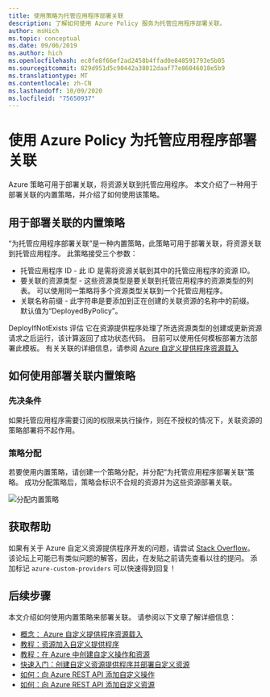 ```yaml
---
title: 使用策略为托管应用程序部署关联
description: 了解如何使用 Azure Policy 服务为托管应用程序部署关联。
author: msHich
ms.topic: conceptual
ms.date: 09/06/2019
ms.author: hich
ms.openlocfilehash: ec0fe8f66ef2ad2458b4ffad0e848591793e5b05
ms.sourcegitcommit: 829d951d5c90442a38012daaf77e86046018e5b9
ms.translationtype: MT
ms.contentlocale: zh-CN
ms.lasthandoff: 10/09/2020
ms.locfileid: "75650937"
---
```

# <a name="deploy-associations-for-a-managed-application-using-azure-policy"></a>使用 Azure Policy 为托管应用程序部署关联

Azure 策略可用于部署关联，将资源关联到托管应用程序。 本文介绍了一种用于部署关联的内置策略，并介绍了如何使用该策略。

## <a name="built-in-policy-to-deploy-associations"></a>用于部署关联的内置策略

“为托管应用程序部署关联”是一种内置策略，此策略可用于部署关联，将资源关联到托管应用程序。 此策略接受三个参数：

- 托管应用程序 ID - 此 ID 是需将资源关联到其中的托管应用程序的资源 ID。
- 要关联的资源类型 - 这些资源类型是要关联到托管应用程序的资源类型的列表。 可以使用同一策略将多个资源类型关联到一个托管应用程序。
- 关联名称前缀 - 此字符串是要添加到正在创建的关联资源的名称中的前缀。 默认值为“DeployedByPolicy”。

DeployIfNotExists 评估 它在资源提供程序处理了所选资源类型的创建或更新资源请求之后运行，该计算返回了成功状态代码。 目前可以使用任何模板部署方法部署此模板。
有关关联的详细信息，请参阅 [Azure 自定义提供程序资源载入](../custom-providers/concepts-resource-onboarding.md)

## <a name="how-to-use-the-deploy-associations-built-in-policy"></a>如何使用部署关联内置策略 

### <a name="prerequisites"></a>先决条件
如果托管应用程序需要订阅的权限来执行操作，则在不授权的情况下，关联资源的策略部署将不起作用。

### <a name="policy-assignment"></a>策略分配
若要使用内置策略，请创建一个策略分配，并分配“为托管应用程序部署关联”策略。 成功分配策略后，策略会标识不合规的资源并为这些资源部署关联。

![分配内置策略](media/concepts-built-in-policy/assign-builtin-policy-managedapp.png)

## <a name="getting-help"></a>获取帮助

如果有关于 Azure 自定义资源提供程序开发的问题，请尝试 [Stack Overflow](https://stackoverflow.com/questions/tagged/azure-custom-providers)。 该论坛上可能已有类似问题的解答，因此，在发贴之前请先查看以往的提问。 添加标记 ```azure-custom-providers``` 可以快速得到回复！

## <a name="next-steps"></a>后续步骤

本文介绍如何使用内置策略来部署关联。 请参阅以下文章了解详细信息：

- [概念： Azure 自定义提供程序资源载入](../custom-providers/concepts-resource-onboarding.md)
- [教程：资源加入自定义提供程序](../custom-providers/tutorial-resource-onboarding.md)
- [教程：在 Azure 中创建自定义操作和资源](../custom-providers/tutorial-get-started-with-custom-providers.md)
- [快速入门：创建自定义资源提供程序并部署自定义资源](../custom-providers/create-custom-provider.md)
- [如何：向 Azure REST API 添加自定义操作](../custom-providers/custom-providers-action-endpoint-how-to.md)
- [如何：向 Azure REST API 添加自定义资源](../custom-providers/custom-providers-resources-endpoint-how-to.md)
